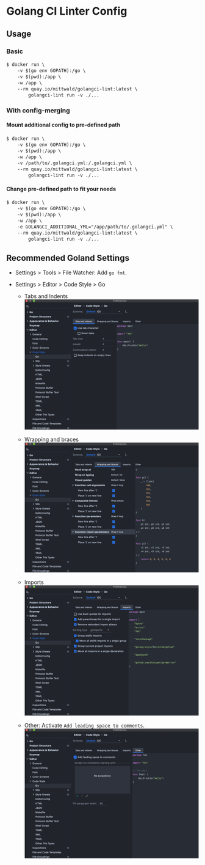 # Golang CI Linter Config

## Usage

### Basic

```shell
$ docker run \
    -v $(go env GOPATH):/go \
    -v $(pwd):/app \
    -w /app \
    --rm quay.io/mittwald/golangci-lint:latest \
        golangci-lint run -v ./...
```

### With config-merging

#### Mount additional config to pre-defined path

```shell
$ docker run \
    -v $(go env GOPATH):/go \
    -v $(pwd):/app \
    -w /app \
    -v /path/to/.golangci.yml:/.golangci.yml \
    --rm quay.io/mittwald/golangci-lint:latest \
        golangci-lint run -v ./...
```

#### Change pre-defined path to fit your needs

```shell
$ docker run \
    -v $(go env GOPATH):/go \
    -v $(pwd):/app \
    -w /app \
    -e GOLANGCI_ADDITIONAL_YML="/app/path/to/.golangci.yml" \
    --rm quay.io/mittwald/golangci-lint:latest \
        golangci-lint run -v ./...
```

## Recommended Goland Settings

* Settings > Tools > File Watcher: Add `go fmt`.

* Settings > Editor > Code Style > Go

  * Tabs and Indents
    ![code style tabs and indents](assets/goland-code-style/tabs-and-indents.png)

  * Wrapping and braces
    ![wrapping and braces](assets/goland-code-style/wrapping-and-braces.png)

  * Imports
    ![code style imports](assets/goland-code-style/imports.png)

  * Other: Activate `Add leading space to comments`.
    ![other](assets/goland-code-style/other.png)